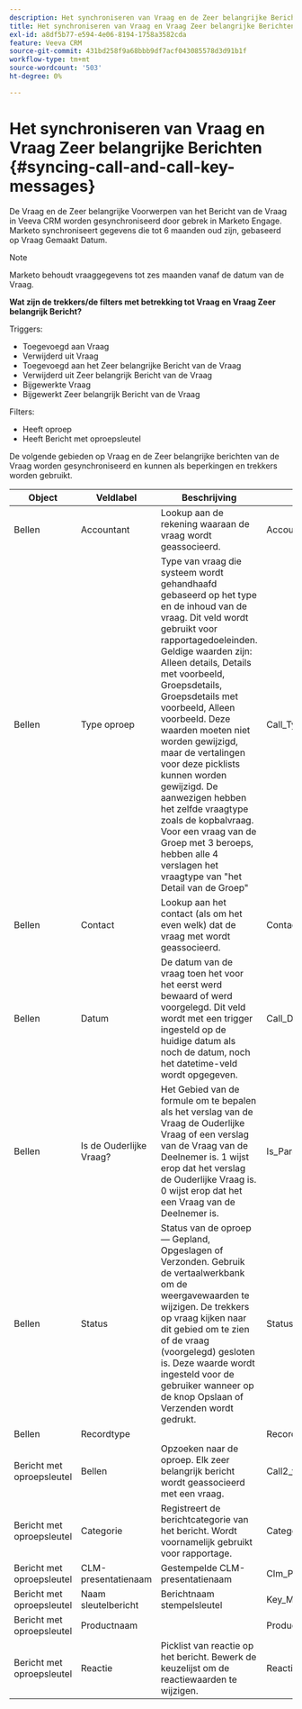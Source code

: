 ```yaml
---
description: Het synchroniseren van Vraag en de Zeer belangrijke Berichten van de Vraag - de Documenten van Marketo - de Documentatie van het Product
title: Het synchroniseren van Vraag en Vraag Zeer belangrijke Berichten
exl-id: a8df5b77-e594-4e06-8194-1758a3582cda
feature: Veeva CRM
source-git-commit: 431bd258f9a68bbb9df7acf043085578d3d91b1f
workflow-type: tm+mt
source-wordcount: '503'
ht-degree: 0%

---
```


# Het synchroniseren van Vraag en Vraag Zeer belangrijke Berichten {#syncing-call-and-call-key-messages}

De Vraag en de Zeer belangrijke Voorwerpen van het Bericht van de Vraag in Veeva CRM worden gesynchroniseerd door gebrek in Marketo Engage. Marketo synchroniseert gegevens die tot 6 maanden oud zijn, gebaseerd op Vraag Gemaakt Datum.

>[!NOTE]
>
>Marketo behoudt vraaggegevens tot zes maanden vanaf de datum van de Vraag.

**Wat zijn de trekkers/de filters met betrekking tot Vraag en Vraag Zeer belangrijk Bericht?**

Triggers:

* Toegevoegd aan Vraag
* Verwijderd uit Vraag
* Toegevoegd aan het Zeer belangrijke Bericht van de Vraag
* Verwijderd uit Zeer belangrijk Bericht van de Vraag
* Bijgewerkte Vraag
* Bijgewerkt Zeer belangrijk Bericht van de Vraag

Filters:

* Heeft oproep
* Heeft Bericht met oproepsleutel

De volgende gebieden op Vraag en de Zeer belangrijke berichten van de Vraag worden gesynchroniseerd en kunnen als beperkingen en trekkers worden gebruikt.

<table>
  <colgroup>
    <col>
    <col>
    <col>
    <col>
    <col>
  </colgroup>
  <thead>
    <tr>
      <th>
        Object
      </th>
      <th>
        Veldlabel
      </th>
      <th>
        Beschrijving
      </th>
      <th>
        Veldnaam
      </th>
      <th>
        Gegevenstype
      </th>
    </tr>
  </thead>
  <tbody>
    <tr>
      <td>Bellen</td>
      <td>Accountant</td>
      <td>Lookup aan de rekening waaraan de vraag wordt geassocieerd.</td>
      <td>Account_vod_c</td>
      <td>Opzoeken (account)</td>
    </tr>
    <tr>
      <td>Bellen</td>
      <td>Type oproep</td>
      <td>Type van vraag die systeem wordt gehandhaafd gebaseerd op het type en de inhoud van de vraag. Dit veld wordt gebruikt voor rapportagedoeleinden. Geldige waarden zijn: Alleen details, Details met voorbeeld, Groepsdetails, Groepsdetails met voorbeeld, Alleen voorbeeld. Deze waarden moeten niet worden gewijzigd, maar de vertalingen voor deze picklists kunnen worden gewijzigd. De aanwezigen hebben het zelfde vraagtype zoals de kopbalvraag. Voor een vraag van de Groep met 3 beroeps, hebben alle 4 verslagen het vraagtype van "het Detail van de Groep"</td>
      <td>Call_Type_vod_c</td>
      <td>Picklist</td>
    </tr>
    <tr>
     <td>Bellen</td>
      <td>Contact</td>
      <td>Lookup aan het contact (als om het even welk) dat de vraag met wordt geassocieerd.</td>
      <td>Contact_vod_c</td>
      <td>Opzoeken (contactpersoon)</td>
    </tr>
    <tr>
      <td>Bellen</td>
      <td>Datum</td>
      <td>De datum van de vraag toen het voor het eerst werd bewaard of werd voorgelegd. Dit veld wordt met een trigger ingesteld op de huidige datum als noch de datum, noch het datetime-veld wordt opgegeven.</td>
      <td>Call_Date_vod_c</td>
      <td>Datum</td>
    </tr>
    <tr>
      <td>Bellen</td>
      <td>Is de Ouderlijke Vraag?</td>
      <td>Het Gebied van de formule om te bepalen als het verslag van de Vraag de Ouderlijke Vraag of een verslag van de Vraag van de Deelnemer is. 1 wijst erop dat het verslag de Ouderlijke Vraag is. 0 wijst erop dat het een Vraag van de Deelnemer is.</td>
      <td>Is_Parent_Call_vod_c</td>
      <td>Formule (getal)</td>
    </tr>
    <tr>
      <td>Bellen</td>
      <td>Status</td>
      <td>Status van de oproep — Gepland, Opgeslagen of Verzonden. Gebruik de vertaalwerkbank om de weergavewaarden te wijzigen. De trekkers op vraag kijken naar dit gebied om te zien of de vraag (voorgelegd) gesloten is. Deze waarde wordt ingesteld voor de gebruiker wanneer op de knop Opslaan of Verzenden wordt gedrukt.</td>
      <td>Status_vod_c</td>
      <td>Picklist</td>
    </tr>
    <tr>
      <td>Bellen</td>
      <td>Recordtype</td>
      <td> </td>
      <td>RecordTypeId</td>
      <td>Recordtype</td>
    </tr>
    <tr>
      <td>Bericht met oproepsleutel</td>
      <td>Bellen</td>
      <td>Opzoeken naar de oproep. Elk zeer belangrijk bericht wordt geassocieerd met een vraag.</td>
      <td>Call2_vod__c</td>
      <td>Master-Detail (Vraag)</td>
    </tr>
    <tr>
      <td>Bericht met oproepsleutel</td>
      <td>Categorie</td>
      <td>Registreert de berichtcategorie van het bericht. Wordt voornamelijk gebruikt voor rapportage.</td>
      <td>Categorie_vod__c</td>
      <td>Picklist</td>
    </tr>
    <tr>
      <td>Bericht met oproepsleutel</td>
      <td>CLM-presentatienaam</td>
      <td>Gestempelde CLM-presentatienaam</td>
      <td>Clm_Presentation_Name_vod_c</td>
      <td>Tekst (80)</td>
    </tr>
    <tr>
      <td>Bericht met oproepsleutel</td>
      <td>Naam sleutelbericht</td>
      <td>Berichtnaam stempelsleutel</td>
      <td>Key_Message_Name_vod_c</td>
      <td>Tekst (80)</td>
    </tr>
    <tr>
      <td>Bericht met oproepsleutel</td>
      <td>Productnaam</td>
      <td> </td>
      <td>Product_Naam__c</td>
      <td>Formule (tekst)</td>
    </tr>
    <tr>
      <td>Bericht met oproepsleutel</td>
      <td>Reactie</a>
      </td>
      <td>Picklist van reactie op het bericht. Bewerk de keuzelijst om de reactiewaarden te wijzigen.</td>
      <td>Reactie_vod__c</td>
      <td>Picklist</td>
    </tr>
  </tbody>
</table>
